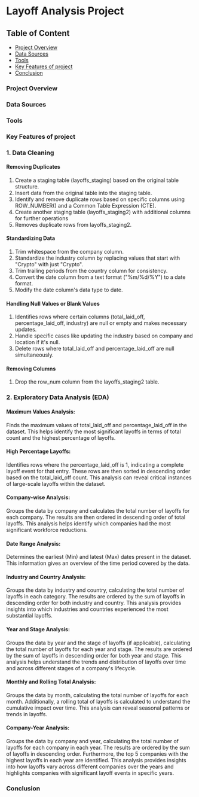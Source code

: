 # Layoff Analysis Project

## Table of Content
- [Project Overview](#project-overview)
- [Data Sources](#data-sources)
- [Tools](#tools)
- [Key Features of project](#key-features-of-project)
- [Conclusion](#conclusion)

### Project Overview
### Data Sources
### Tools

### Key Features of project

### 1. Data Cleaning

#### Removing Duplicates
1. Create a staging table (layoffs_staging) based on the original table structure.
2. Insert data from the original table into the staging table.
3. Identify and remove duplicate rows based on specific columns using ROW_NUMBER() and a Common Table Expression (CTE).
4. Create another staging table (layoffs_staging2) with additional columns for further operations
5. Removes duplicate rows from layoffs_staging2.

#### Standardizing Data
1. Trim whitespace from the company column.
2. Standardize the industry column by replacing values that start with "Crypto" with just "Crypto".
3. Trim trailing periods from the country column for consistency.
4. Convert the date column from a text format ("%m/%d/%Y") to a date format.
5. Modify the date column's data type to date.

#### Handling Null Values or Blank Values
1. Identifies rows where certain columns (total_laid_off, percentage_laid_off, industry) are null or empty and makes necessary updates.
2. Handle specific cases like updating the industry based on company and location if it's null.
3. Delete rows where total_laid_off and percentage_laid_off are null simultaneously.

#### Removing Columns
1. Drop the row_num column from the layoffs_staging2 table.

### 2. Exploratory Data Analysis (EDA)

#### Maximum Values Analysis:
Finds the maximum values of total_laid_off and percentage_laid_off in the dataset. This helps identify the most significant layoffs in terms of total count and the highest percentage of layoffs.

#### High Percentage Layoffs:
Identifies rows where the percentage_laid_off is 1, indicating a complete layoff event for that entry. These rows are then sorted in descending order based on the total_laid_off count. This analysis can reveal critical instances of large-scale layoffs within the dataset.
        
#### Company-wise Analysis:
Groups the data by company and calculates the total number of layoffs for each company. The results are then ordered in descending order of total layoffs. This analysis helps identify which companies had the most significant workforce reductions.

#### Date Range Analysis:
Determines the earliest (Min) and latest (Max) dates present in the dataset. This information gives an overview of the time period covered by the data.

#### Industry and Country Analysis:
Groups the data by industry and country, calculating the total number of layoffs in each category. The results are ordered by the sum of layoffs in descending order for both industry and country. This analysis provides insights into which industries and countries experienced the most substantial layoffs.

#### Year and Stage Analysis:
Groups the data by year and the stage of layoffs (if applicable), calculating the total number of layoffs for each year and stage. The results are ordered by the sum of layoffs in descending order for both year and stage. This analysis helps understand the trends and distribution of layoffs over time and across different stages of a company's lifecycle.

#### Monthly and Rolling Total Analysis:
Groups the data by month, calculating the total number of layoffs for each month. Additionally, a rolling total of layoffs is calculated to understand the cumulative impact over time. This analysis can reveal seasonal patterns or trends in layoffs.

#### Company-Year Analysis:
Groups the data by company and year, calculating the total number of layoffs for each company in each year. The results are ordered by the sum of layoffs in descending order. Furthermore, the top 5 companies with the highest layoffs in each year are identified. This analysis provides insights into how layoffs vary across different companies over the years and highlights companies with significant layoff events in specific years.

### Conclusion
